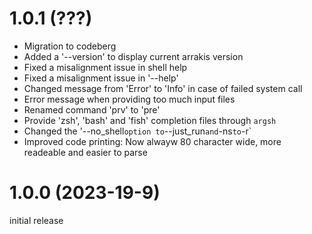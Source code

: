 # 1.0.1 (???)

* Migration to codeberg
* Added a '--version' to display current arrakis version
* Fixed a misalignment issue in shell help
* Fixed a misalignment issue in '--help'
* Changed message from 'Error' to 'Info' in case of failed system call
* Error message when providing too much input files
* Renamed command 'prv' to 'pre'
* Provide 'zsh', 'bash' and 'fish' completion files through `argsh`
* Changed the '--no_shell` option to `--just_run` and `-ns` to `-r`
* Improved code printing: Now alwayw 80 character wide, more readeable and
  easier to parse

# 1.0.0 (2023-19-9)

initial release

